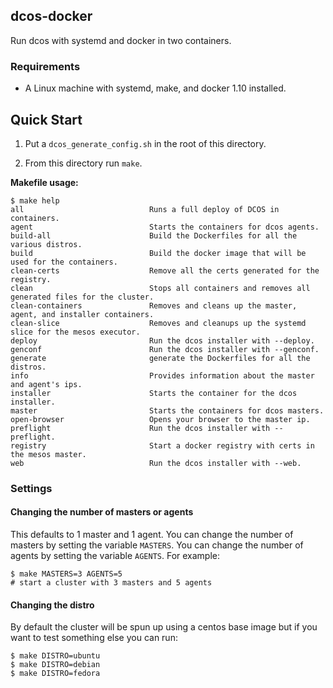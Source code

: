 ## dcos-docker

Run dcos with systemd and docker in two containers.

### Requirements

- A Linux machine with systemd, make, and docker 1.10 installed.


## Quick Start

1. Put a `dcos_generate_config.sh` in the root of this directory.

2. From this directory run `make`.

**Makefile usage:**

```console
$ make help
all                            Runs a full deploy of DCOS in containers.
agent                          Starts the containers for dcos agents.
build-all                      Build the Dockerfiles for all the various distros.
build                          Build the docker image that will be used for the containers.
clean-certs                    Remove all the certs generated for the registry.
clean                          Stops all containers and removes all generated files for the cluster.
clean-containers               Removes and cleans up the master, agent, and installer containers.
clean-slice                    Removes and cleanups up the systemd slice for the mesos executor.
deploy                         Run the dcos installer with --deploy.
genconf                        Run the dcos installer with --genconf.
generate                       generate the Dockerfiles for all the distros.
info                           Provides information about the master and agent's ips.
installer                      Starts the container for the dcos installer.
master                         Starts the containers for dcos masters.
open-browser                   Opens your browser to the master ip.
preflight                      Run the dcos installer with --preflight.
registry                       Start a docker registry with certs in the mesos master.
web                            Run the dcos installer with --web.
```

### Settings

#### Changing the number of masters or agents

This defaults to 1 master and 1 agent. You can change the number of masters by
setting the variable `MASTERS`. You can change the number of agents by setting
the variable `AGENTS`. For example:

```console
$ make MASTERS=3 AGENTS=5
# start a cluster with 3 masters and 5 agents
```

#### Changing the distro

By default the cluster will be spun up using a centos base image but if you
want to test something else you can run:

```console
$ make DISTRO=ubuntu
$ make DISTRO=debian
$ make DISTRO=fedora
```
